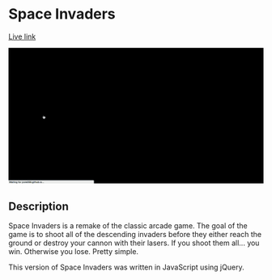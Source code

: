 # Space Invaders

[Live link][project]

[project]: http://jcole356.github.io/space_invaders/

![screenshot]

[screenshot]: images/space_invaders_demo.gif

## Description
Space Invaders is a remake of the classic arcade game.  The goal of the
game is to shoot all of the descending invaders before they either reach
the ground or destroy your cannon with their lasers.  If you shoot them
all... you win.  Otherwise you lose.  Pretty simple.

This version of Space Invaders was written in JavaScript using jQuery.
